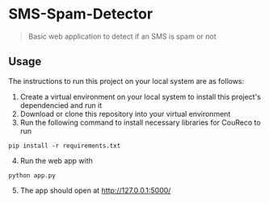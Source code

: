 # SMS-Spam-Detector
> Basic web application to detect if an SMS is spam or not

## Usage
The instructions to run this project on your local system are as follows:

1. Create a virtual environment on your local system to install this project's dependencied and run it
2. Download or clone this repository into your virtual environment
3. Run the following command to install necessary libraries for CouReco to run
  ```
  pip install -r requirements.txt
  ```
4. Run the web app with
  ```
  python app.py
  ```
5. The app should open at http://127.0.0.1:5000/

